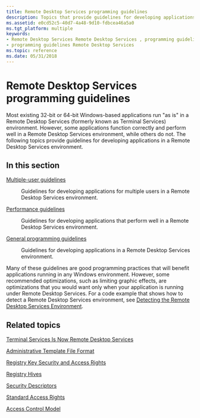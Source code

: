 ```yaml
---
title: Remote Desktop Services programming guidelines
description: Topics that provide guidelines for developing applications in a Remote Desktop Services environment.
ms.assetid: e0cd52c5-40d7-4a48-9d10-fdbcea46a5a0
ms.tgt_platform: multiple
keywords:
- Remote Desktop Services Remote Desktop Services , programming guidelines
- programming guidelines Remote Desktop Services
ms.topic: reference
ms.date: 05/31/2018
---
```


# Remote Desktop Services programming guidelines

Most existing 32-bit or 64-bit Windows-based applications run "as is" in a Remote Desktop Services (formerly known as Terminal Services) environment. However, some applications function correctly and perform well in a Remote Desktop Services environment, while others do not. The following topics provide guidelines for developing applications in a Remote Desktop Services environment.

## In this section

<dl> <dt>

[Multiple-user guidelines](multiple-user-guidelines.md)
</dt> <dd>

Guidelines for developing applications for multiple users in a Remote Desktop Services environment.

</dd> <dt>

[Performance guidelines](performance-guidelines.md)
</dt> <dd>

Guidelines for developing applications that perform well in a Remote Desktop Services environment.

</dd> <dt>

[General programming guidelines](general-programming-guidelines.md)
</dt> <dd>

Guidelines for developing applications in a Remote Desktop Services environment.

</dd> </dl>

Many of these guidelines are good programming practices that will benefit applications running in any Windows environment. However, some recommended optimizations, such as limiting graphic effects, are optimizations that you would want only when your application is running under Remote Desktop Services. For a code example that shows how to detect a Remote Desktop Services environment, see [Detecting the Remote Desktop Services Environment](detecting-the-terminal-services-environment.md).

## Related topics

<dl> <dt>


</dt> <dt>

[Terminal Services Is Now Remote Desktop Services](terminal-services-is-now-remote-desktop-services.md)
</dt> <dt>

[Administrative Template File Format](/previous-versions/windows/desktop/Policy/administrative-template-file-format)
</dt> <dt>

[Registry Key Security and Access Rights](/windows/desktop/SysInfo/registry-key-security-and-access-rights)
</dt> <dt>

[Registry Hives](/windows/desktop/SysInfo/registry-hives)
</dt> <dt>

[Security Descriptors](/windows/desktop/SecAuthZ/security-descriptors)
</dt> <dt>

[Standard Access Rights](/windows/desktop/SecAuthZ/standard-access-rights)
</dt> <dt>

[Access Control Model](/windows/desktop/SecAuthZ/access-control-model)
</dt> </dl>

 

 
